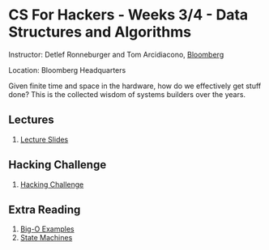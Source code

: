 # CS For Hackers - Weeks 3/4 - Data Structures and Algorithms

Instructor: Detlef Ronneburger and Tom Arcidiacono, [Bloomberg](http://bloomberg.com/)

Location: Bloomberg Headquarters

Given finite time and space in the hardware, how do we effectively get stuff
done? This is the collected wisdom of systems builders over the years.

## Lectures

1. [Lecture Slides](https://github.com/generalassembly-studio/cs-for-hackers/raw/master/week-03/lecture.pdf)

## Hacking Challenge

1. [Hacking Challenge](https://github.com/generalassembly-studio/cs-for-hackers/raw/master/week-03/hacking-challenge.pdf)

## Extra Reading

1. [Big-O Examples](https://github.com/generalassembly-studio/cs-for-hackers/blob/master/week-03/big-o-examples.md)
2. [State Machines](https://github.com/generalassembly-studio/cs-for-hackers/blob/master/week-03/state-machines.md)

